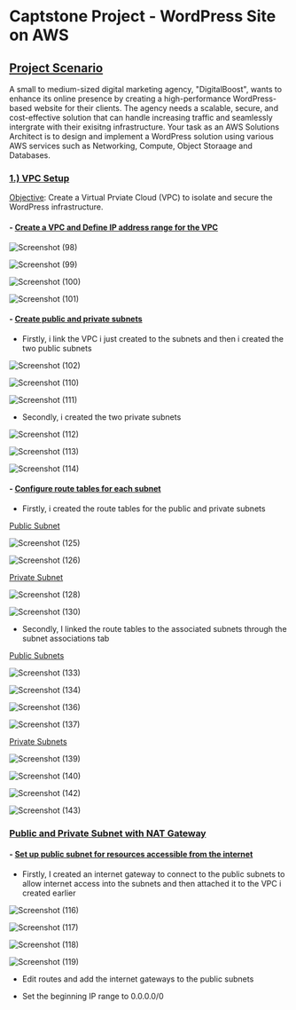 # Captstone Project - WordPress Site on AWS

## <ins>Project Scenario</ins>
A small to medium-sized digital marketing agency, "DigitalBoost", wants to enhance its online presence by creating a high-performance WordPress-based website for their clients. The agency needs a  scalable, secure, and cost-effective solution that can handle increasing traffic and seamlessly intergrate with their exisitng infrastructure. Your task as an AWS Solutions Architect is to design and implement a WordPress solution using various AWS services such as Networking, Compute, Object Storaage and Databases.

### <ins>1.) VPC Setup</ins>
  <ins>Objective</ins>: Create a Virtual Prviate Cloud (VPC) to isolate and secure the WordPress infrastructure.
#### - <ins>Create a VPC and Define IP address range for the VPC</ins>

![Screenshot (98)](https://github.com/user-attachments/assets/f99dbe95-653b-4e72-aa0b-e3f0c6eee5b2)

![Screenshot (99)](https://github.com/user-attachments/assets/1d5251fb-5e53-4e8c-93f7-e3fc88de713f)

![Screenshot (100)](https://github.com/user-attachments/assets/ba53d7b2-fbfe-44ab-a53c-ac453c0829b9)

![Screenshot (101)](https://github.com/user-attachments/assets/3d4ce3ad-07e2-4b45-bb0b-6c21b93c870f)

####  - <ins>Create public and private subnets</ins>
  - Firstly, i link the VPC i just created to the subnets and then i created the two public subnets

![Screenshot (102)](https://github.com/user-attachments/assets/0d1d1356-756b-40a9-bdf7-9b8f012b2fc1)

![Screenshot (110)](https://github.com/user-attachments/assets/73ae002d-4ab1-48f4-b10d-b39bc7891c60)

![Screenshot (111)](https://github.com/user-attachments/assets/c7136cb0-24b3-46b8-87c8-98e3b624c08c)

  - Secondly, i created the two private subnets

![Screenshot (112)](https://github.com/user-attachments/assets/9716717f-0606-4ada-ad7e-ba5db9083f6b)

![Screenshot (113)](https://github.com/user-attachments/assets/9475fd6b-0705-4ff3-962a-9a875e09cd83)

![Screenshot (114)](https://github.com/user-attachments/assets/0dc781cc-90fd-499e-8d30-226af50d5e1c)

#### - <ins>Configure route tables for each subnet</ins>
  - Firstly, i created the route tables for the public and private subnets

<ins>Public Subnet</ins>

![Screenshot (125)](https://github.com/user-attachments/assets/c5c37911-a35c-4f1a-9b82-86b756f50786)

![Screenshot (126)](https://github.com/user-attachments/assets/931286b1-66ef-4062-917a-12fe4d9dafe8)

<ins>Private Subnet</ins>

![Screenshot (128)](https://github.com/user-attachments/assets/f3a468d8-ffdd-4122-8eaf-3248ba02f04a)

![Screenshot (130)](https://github.com/user-attachments/assets/39211ee9-1b6c-46b6-9b1d-0eda5ab11b75)

  - Secondly, I linked the route tables to the associated subnets through the subnet associations tab

<ins>Public Subnets</ins>

![Screenshot (133)](https://github.com/user-attachments/assets/09a80297-e2c3-4664-a4e4-ec9d36d5ac5b)

![Screenshot (134)](https://github.com/user-attachments/assets/6dd62b13-7bb8-4648-b8f6-a8b4322f3649)

![Screenshot (136)](https://github.com/user-attachments/assets/22a7dfac-c255-4d09-8abf-6d8501420859)

![Screenshot (137)](https://github.com/user-attachments/assets/e16b819a-2d3b-4408-92fa-390567435045)

<ins>Private Subnets</ins>

![Screenshot (139)](https://github.com/user-attachments/assets/0c935d66-4b9c-4be2-ad9c-0ac42adafcad)

![Screenshot (140)](https://github.com/user-attachments/assets/2034314e-8d2c-49db-a782-37d529fe6c0e)

![Screenshot (142)](https://github.com/user-attachments/assets/d0c8f772-143a-4cd0-9f7c-8f60a4c4c353)

![Screenshot (143)](https://github.com/user-attachments/assets/b46d56cb-e338-44f7-9ff4-514a6396d5a2)

### <ins>Public and Private Subnet with NAT Gateway</ins>
#### - <ins>Set up public subnet for resources accessible from the internet</ins>

  - Firstly, I created an internet gateway to connect to the public subnets to allow internet access into the subnets and then attached it to the VPC i created earlier

![Screenshot (116)](https://github.com/user-attachments/assets/979375fc-29d9-433d-a74b-e7753201a560)

![Screenshot (117)](https://github.com/user-attachments/assets/c8ac99b3-3ae9-46af-a317-0a88391fd4f6)

![Screenshot (118)](https://github.com/user-attachments/assets/69ea5237-8f13-4f9a-aea6-2b4cb29d0fd9)

![Screenshot (119)](https://github.com/user-attachments/assets/4365f25b-9df0-43a9-aae1-cf4a22bb772a)

  - Edit routes and add the internet gateways to the public subnets



- Set the beginning IP range to 0.0.0.0/0




































